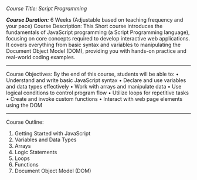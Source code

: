 
*Course Title: Script Programming*

***Course Duration:***
6 Weeks (Adjustable based on teaching frequency and your pace)
Course Description:
This Short course introduces the fundamentals of JavaScript programming (a Script Programming language), focusing on core concepts required to develop interactive web applications. It covers everything from basic syntax and variables to manipulating the Document Object Model (DOM), providing you with hands-on practice and real-world coding examples.
_______________________________________
Course Objectives:
By the end of this course, students will be able to:
•	Understand and write basic JavaScript syntax
•	Declare and use variables and data types effectively
•	Work with arrays and manipulate data
•	Use logical conditions to control program flow
•	Utilize loops for repetitive tasks
•	Create and invoke custom functions
•	Interact with web page elements using the DOM
________________________________________
Course Outline:
1. Getting Started with JavaScript
2. Variables and Data Types
3. Arrays
4. Logic Statements
5. Loops
6. Functions
7. Document Object Model (DOM)
